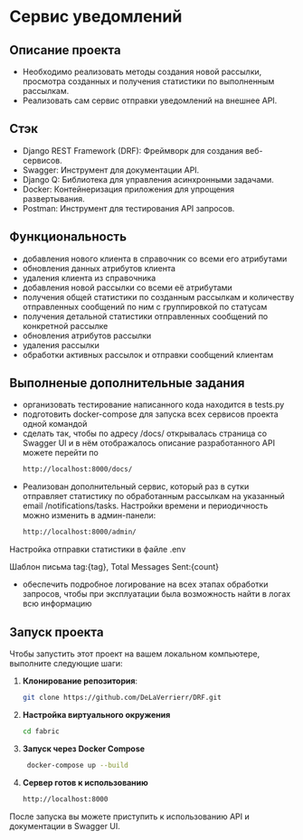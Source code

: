 # Сервис уведомлений

## Описание проекта 
- Необходимо реализовать методы создания новой рассылки, просмотра созданных и получения статистики по выполненным рассылкам.
- Реализовать сам сервис отправки уведомлений на внешнее API.
## Стэк
- Django REST Framework (DRF): Фреймворк для создания веб-сервисов.
- Swagger: Инструмент для документации API.
- Django Q: Библиотека для управления асинхронными задачами.
- Docker: Контейнеризация приложения для упрощения развертывания.
- Postman: Инструмент для тестирования API запросов.

## Функциональность
- добавления нового клиента в справочник со всеми его атрибутами
- обновления данных атрибутов клиента
- удаления клиента из справочника
- добавления новой рассылки со всеми её атрибутами
- получения общей статистики по созданным рассылкам и количеству отправленных сообщений по ним с группировкой по статусам
- получения детальной статистики отправленных сообщений по конкретной рассылке
- обновления атрибутов рассылки
- удаления рассылки
- обработки активных рассылок и отправки сообщений клиентам

## Выполненые дополнительные задания
- организовать тестирование написанного кода находится в tests.py
- подготовить docker-compose для запуска всех сервисов проекта одной командой
- сделать так, чтобы по адресу /docs/ открывалась страница со Swagger UI и в нём отображалось описание разработанного API можете перейти по 
   ```bash
   http://localhost:8000/docs/
- Реализован дополнительный сервис, который раз в сутки отправляет статистику по обработанным рассылкам на указанный email /notifications/tasks. Настройки времени и периодичность можно изменить в админ-панели:
   ```bash
   http://localhost:8000/admin/
  
Настройка отправки статистики в файле .env

Шаблон письма tag:{tag}, Total Messages Sent:{count}

- обеспечить подробное логирование на всех этапах обработки запросов, чтобы при эксплуатации была возможность найти в логах всю информацию

## Запуск проекта

Чтобы запустить этот проект на вашем локальном компьютере, выполните следующие шаги:

1. **Клонирование репозитория**:
   ```bash
   git clone https://github.com/DeLaVerrierr/DRF.git
2. **Настройка виртуального окружения**
   ```bash
   cd fabric
3. **Запуск через Docker Compose**
   ```bash
    docker-compose up --build
4. **Сервер готов к использованию**
    ```bash
    http://localhost:8000 

После запуска вы можете приступить к использованию API и документации в Swagger UI.